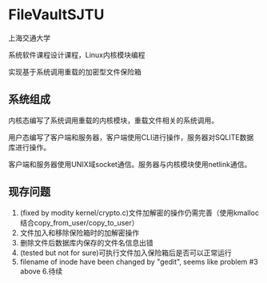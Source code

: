 # FileVaultSJTU

上海交通大学

系统软件课程设计课程，Linux内核模块编程

实现基于系统调用重载的加密型文件保险箱

## 系统组成

内核态编写了系统调用重载的内核模块，重载文件相关的系统调用。

用户态编写了客户端和服务器，客户端使用CLI进行操作，服务器对SQLITE数据库进行操作。

客户端和服务器使用UNIX域socket通信。服务器与内核模块使用netlink通信。

## 现存问题

1. (fixed by modity kernel/crypto.c)文件加解密的操作仍需完善（使用kmalloc结合copy_from_user/copy_to_user）
2. 文件加入和移除保险箱时的加解密操作
3. 删除文件后数据库内保存的文件名信息出错
4. (tested but not for sure)可执行文件加入保险箱后是否可以正常运行
5. filename of inode have been changed by "gedit", seems like problem #3 above
6.待续